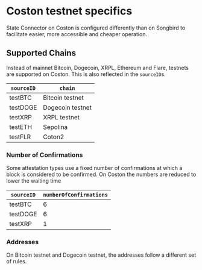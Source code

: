 # Coston testnet specifics

State Connector on Coston is configured differently than on Songbird to facilitate easier, more accessible and cheaper operation.

## Supported Chains

Instead of mainnet Bitcoin, Dogecoin, XRPL, Ethereum and Flare, testnets are supported on Coston.
This is also reflected in the `sourceID`s.

| `sourceID` | `chain`          |
| ---------- | ---------------- |
| testBTC    | Bitcoin testnet  |
| testDOGE   | Dogecoin testnet |
| testXRP    | XRPL testnet     |
| testETH    | Sepolina         |
| testFLR    | Coton2           |

### Number of Confirmations

Some attestation types use a fixed number of confirmations at which a block is considered to be confirmed.
On Coston the numbers are reduced to lower the waiting time

| `sourceID` | `numberOfConfirmations` |
| ---------- | ----------------------- |
| testBTC    | 6                       |
| testDOGE   | 6                       |
| testXRP    | 1                       |

### Addresses

On Bitcoin testnet and Dogecoin testnet, the addresses follow a different set of rules.

